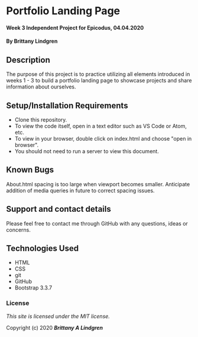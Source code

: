 # Portfolio Landing Page

#### Week 3 Independent Project for Epicodus, 04.04.2020

#### By Brittany Lindgren

## Description

The purpose of this project is to practice utilizing all elements introduced in weeks 1 - 3 to build a portfolio landing page to showcase projects and share information about ourselves.

## Setup/Installation Requirements

* Clone this repository.
* To view the code itself, open in a text editor such as VS Code or Atom, etc.
* To view in your browser, double click on index.html and choose "open in browser".
* You should not need to run a server to view this document.

## Known Bugs

About.html spacing is too large when viewport becomes smaller. Anticipate addition of media queries in future to correct spacing issues. 

## Support and contact details

Please feel free to contact me through GitHub with any questions, ideas or concerns.

## Technologies Used

* HTML
* CSS
* git
* GitHub
* Bootstrap 3.3.7

### License

*This site is licensed under the MIT license.*

Copyright (c) 2020 **_Brittany A Lindgren_**